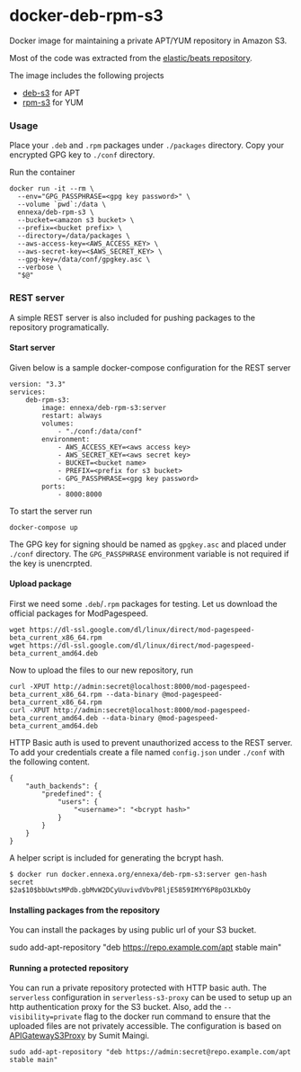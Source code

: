 # docker-deb-rpm-s3

Docker image for maintaining a private APT/YUM repository in Amazon S3.

Most of the code was extracted from the [elastic/beats repository](https://github.com/elastic/beats/tree/master/dev-tools/packer/docker/deb-rpm-s3).

The image includes the following projects

- [deb-s3](https://github.com/krobertson/deb-s3) for APT
- [rpm-s3](https://github.com/crohr/rpm-s3) for YUM

### Usage

Place your `.deb` and `.rpm` packages under `./packages` directory. Copy your encrypted GPG key to `./conf` directory.

Run the container

```
docker run -it --rm \
  --env="GPG_PASSPHRASE=<gpg key password>" \
  --volume `pwd`:/data \
  ennexa/deb-rpm-s3 \
  --bucket=<amazon s3 bucket> \
  --prefix=<bucket prefix> \
  --directory=/data/packages \
  --aws-access-key=<AWS_ACCESS_KEY> \
  --aws-secret-key=<$AWS_SECRET_KEY> \
  --gpg-key=/data/conf/gpgkey.asc \
  --verbose \
  "$@"
```

### REST server

A simple REST server is also included for pushing packages to the repository programatically.

#### Start server

Given below is a sample docker-compose configuration for the REST server

```
version: "3.3"
services:
    deb-rpm-s3:
        image: ennexa/deb-rpm-s3:server
        restart: always
        volumes:
            - "./conf:/data/conf"
        environment:
            - AWS_ACCESS_KEY=<aws access key>
            - AWS_SECRET_KEY=<aws secret key>
            - BUCKET=<bucket name>
            - PREFIX=<prefix for s3 bucket>
            - GPG_PASSPHRASE=<gpg key password>
        ports:
            - 8000:8000

```

To start the server run

    docker-compose up

The GPG key for signing should be named as `gpgkey.asc` and placed under `./conf` directory. The `GPG_PASSPHRASE` environment variable is not required if the key is unencrpted.

#### Upload package

First we need some `.deb`/`.rpm` packages for testing. Let us download the official packages for ModPagespeed.

    wget https://dl-ssl.google.com/dl/linux/direct/mod-pagespeed-beta_current_x86_64.rpm
    wget https://dl-ssl.google.com/dl/linux/direct/mod-pagespeed-beta_current_amd64.deb

Now to upload the files to our new repository, run

    curl -XPUT http://admin:secret@localhost:8000/mod-pagespeed-beta_current_x86_64.rpm --data-binary @mod-pagespeed-beta_current_x86_64.rpm
    curl -XPUT http://admin:secret@localhost:8000/mod-pagespeed-beta_current_amd64.deb --data-binary @mod-pagespeed-beta_current_amd64.deb

HTTP Basic auth is used to prevent unauthorized access to the REST server. To add your credentials create a file named `config.json` under `./conf` with the following content.

```
{
    "auth_backends": {
        "predefined": {
            "users": {
                "<username>": "<bcrypt hash>"
            }
        }
    }
}
```

A helper script is included for generating the bcrypt hash.

```
$ docker run docker.ennexa.org/ennexa/deb-rpm-s3:server gen-hash secret
$2a$10$bbUwtsMPdb.gbMvW2DCyUuvivdVbvP8ljE5859IMYY6P8pO3LKbOy
```

#### Installing packages from the repository

You can install the packages by using public url of your S3 bucket.

sudo add-apt-repository "deb https://repo.example.com/apt stable main"

#### Running a protected repository

You can run a private repository protected with HTTP basic auth. The `serverless` configuration in `serverless-s3-proxy` can be used to setup up an http authentication proxy for the S3 bucket. Also, add the `--visibility=private` flag to the docker run command to ensure that the uploaded files are not privately accessible. The configuration is based on [APIGatewayS3Proxy](https://github.com/maingi4/APIGatewayS3Proxy) by Sumit Maingi.

```
sudo add-apt-repository "deb https://admin:secret@repo.example.com/apt stable main"
```

